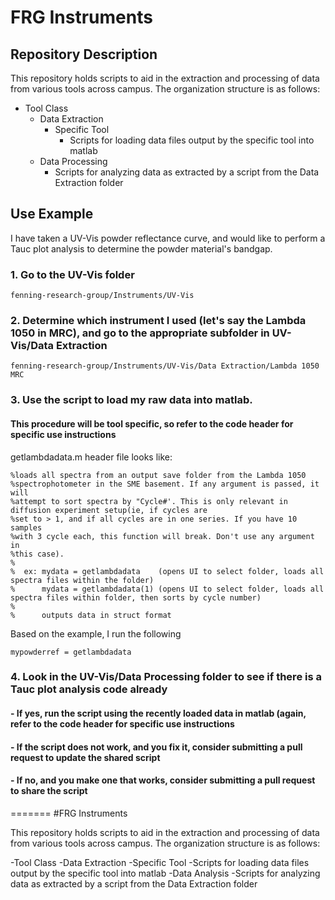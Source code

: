 # FRG Instruments

## Repository Description
This repository holds scripts to aid in the extraction and processing of data from various tools across campus. The organization structure is as follows:

- Tool Class
  - Data Extraction
    - Specific Tool
      - Scripts for loading data files output by the specific tool into matlab
  - Data Processing
    - Scripts for analyzing data as extracted by a script from the Data Extraction folder

## Use Example
I have taken a UV-Vis powder reflectance curve, and would like to perform a Tauc plot analysis to determine the powder material's bandgap.

### 1. Go to the UV-Vis folder
```
fenning-research-group/Instruments/UV-Vis
```
### 2. Determine which instrument I used (let's say the Lambda 1050 in MRC), and go to the appropriate subfolder in UV-Vis/Data Extraction
```
fenning-research-group/Instruments/UV-Vis/Data Extraction/Lambda 1050 MRC
```
### 3. Use the script to load my raw data into matlab. 
#### This procedure will be tool specific, so refer to the code header for specific use instructions

getlambdadata.m header file looks like:
```
%loads all spectra from an output save folder from the Lambda 1050
%spectrophotometer in the SME basement. If any argument is passed, it will
%attempt to sort spectra by "Cycle#'. This is only relevant in diffusion experiment setup(ie, if cycles are
%set to > 1, and if all cycles are in one series. If you have 10 samples
%with 3 cycle each, this function will break. Don't use any argument in
%this case).
%
%  ex: mydata = getlambdadata    (opens UI to select folder, loads all spectra files within the folder)
%      mydata = getlambdadata(1) (opens UI to select folder, loads all spectra files within folder, then sorts by cycle number)
%
%      outputs data in struct format
 ```
Based on the example, I run the following
```
mypowderref = getlambdadata
```  
### 4. Look in the UV-Vis/Data Processing folder to see if there is a Tauc plot analysis code already
   #### - If yes, run the script using the recently loaded data in matlab (again, refer to the code header for specific use instructions
  ####    - If the script does not work, and you fix it, consider submitting a pull request to update the shared script

   #### - If no, and you make one that works, consider submitting a pull request to share the script

=======
#FRG Instruments

This repository holds scripts to aid in the extraction and processing of data from various tools across campus. The organization structure is as follows:

-Tool Class
 -Data Extraction
  -Specific Tool
   -Scripts for loading data files output by the specific tool into matlab
 -Data Analysis
  -Scripts for analyzing data as extracted by a script from the Data Extraction folder
